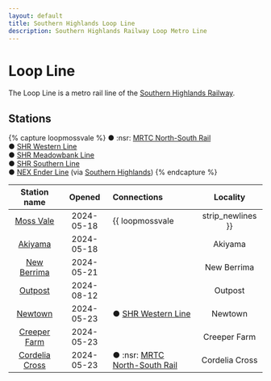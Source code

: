 ```yaml
---
layout: default
title: Southern Highlands Loop Line
description: Southern Highlands Railway Loop Metro Line
---
```


# Loop Line

The Loop Line is a metro rail line of the [Southern Highlands Railway](/rail-networks/shr).

## Stations

{% capture loopmossvale %}
● :nsr: [MRTC North-South Rail](/rail-lines/mrtc-north-south-rail-line)<br/>
● [SHR Western Line](/rail-lines/shr-western-line)<br/>
● [SHR Meadowbank Line](/rail-lines/shr-meadowbank-line)<br/>
● [SHR Southern Line](/rail-lines/shr-southern-line)<br/>
● [NEX Ender Line](/rail-lines/nex-ender-line) (via [Southern Highlands](/rail-stations/southern-highlands))
{% endcapture %}

| Station name | Opened | Connections | Locality |
|:---:|:---:|:---|:---:|
| [Moss Vale](/rail-stations/moss-vale) | 2024-05-18 | {{ loopmossvale | strip_newlines }} | Moss Vale |
| [Akiyama](/rail-stations/akiyama) | 2024-05-18 | | Akiyama |
| [New Berrima](/rail-stations/new-berrima) | 2024-05-21 | | New Berrima |
| [Outpost](/rail-stations/outpost) | 2024-08-12 | | Outpost |
| [Newtown](/rail-stations/newtown) | 2024-05-23 | ● [SHR Western Line](/rail-lines/shr-western-line) | Newtown |
| [Creeper Farm](/rail-stations/creeper-farm) | 2024-05-23 | | Creeper Farm |
| [Cordelia Cross](/rail-stations/cordelia-cross) | 2024-05-23 | ● :nsr: [MRTC North-South Rail](/rail-lines/mrtc-north-south-rail-line) | Cordelia Cross |
